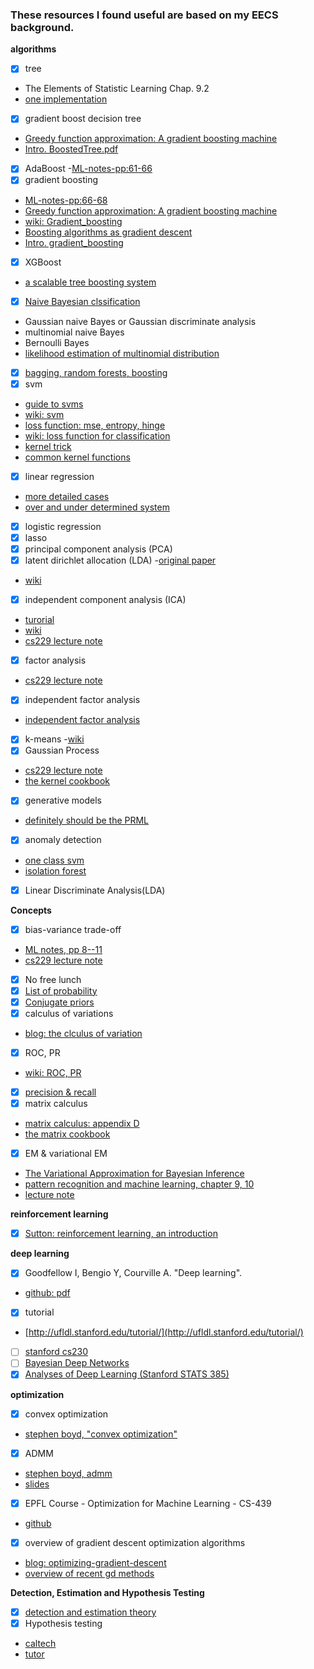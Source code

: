 ### These resources I found useful are based on my EECS background. 
**algorithms**
 - [x] tree 
  - The Elements of Statistic Learning Chap. 9.2
  - [one implementation](https://machinelearningmastery.com/implement-decision-tree-algorithm-scratch-python/)
 - [x] gradient boost decision tree
  - [Greedy function approximation: A gradient boosting machine](https://statweb.stanford.edu/~jhf/ftp/trebst.pdf)
  - [Intro. BoostedTree.pdf](https://homes.cs.washington.edu/~tqchen/pdf/BoostedTree.pdf)
 - [x] AdaBoost
 -[ML-notes-pp:61-66](http://www-m5.ma.tum.de/foswiki/pub/M5/Allgemeines/MA4801_2018S/ML_notes_main.pdf)
 - [x] gradient boosting
 - [ML-notes-pp:66-68](http://www-m5.ma.tum.de/foswiki/pub/M5/Allgemeines/MA4801_2018S/ML_notes_main.pdf)
 - [Greedy function approximation: A gradient boosting machine](https://statweb.stanford.edu/~jhf/ftp/trebst.pdf)
 - [wiki: Gradient_boosting](https://en.wikipedia.org/wiki/Gradient_boosting)
 - [Boosting algorithms as gradient descent](http://papers.nips.cc/paper/1766-boosting-algorithms-as-gradient-descent.pdf)
 - [Intro. gradient_boosting](http://www.chengli.io/tutorials/gradient_boosting.pdf)
 - [x] XGBoost
 - [a scalable tree boosting system](https://www.kdd.org/kdd2016/papers/files/rfp0697-chenAemb.pdf)
 - [x] [Naive Bayesian clssification](https://en.wikipedia.org/wiki/Naive_Bayes_classifier)
  - Gaussian naive Bayes or Gaussian discriminate analysis
  - multinomial naive Bayes
  - Bernoulli Bayes
  -   [likelihood estimation of multinomial distribution](https://math.stackexchange.com/questions/421105/maximum-likelihood-estimator-of-parameters-of-multinomial-distribution)
 - [x] [bagging, random forests, boosting](https://web.stanford.edu/class/stats202/content/lec20.pdf)
 - [x] svm
 - [guide to svms](http://web.mit.edu/6.034/wwwbob/svm.pdf)
 - [wiki: svm](https://en.wikipedia.org/wiki/Support-vector_machine)
 - [loss function: mse, entropy, hinge](https://rohanvarma.me/Loss-Functions/)
 - [wiki: loss function for classification](https://en.wikipedia.org/wiki/Loss_functions_for_classification)
 - [kernel trick](https://stats.stackexchange.com/questions/48506/what-function-could-be-a-kernel)
 - [common kernel functions](https://data-flair.training/blogs/svm-kernel-functions/)
 - [x] linear regression 
  - [more detailed cases](http://statweb.stanford.edu/~owen/courses/305-1415/ch2.pdf)
  - [over and under determined system](http://people.csail.mit.edu/bkph/articles/Pseudo_Inverse.pdf)
 - [x] logistic regression
 - [x] lasso 
 - [x] principal component analysis (PCA)
 - [x] latent dirichlet allocation (LDA)
  -[original paper](http://www.jmlr.org/papers/volume3/blei03a/blei03a.pdf) 
  - [wiki](https://en.wikipedia.org/wiki/Latent_Dirichlet_allocation) 
 - [x] independent component analysis (ICA)
 - [turorial](http://www.cs.jhu.edu/~ayuille/courses/Stat161-261-Spring14/HyvO00-icatut.pdf)
  - [wiki](https://en.wikipedia.org/wiki/Independent_component_analysis)
  - [cs229 lecture note](http://cs229.stanford.edu/summer2019/cs229-notes11.pdf)
 - [x] factor analysis
  - [cs229 lecture note](http://cs229.stanford.edu/summer2019/cs229-notes9.pdf)
 - [x] independent factor analysis
  - [independent factor analysis ](https://pdfs.semanticscholar.org/ea7a/c9237c240b86944d34dd93fbb5793b7f5437.pdf)
 - [x] k-means 
  -[wiki](https://en.wikipedia.org/wiki/K-means_clustering)
 - [x] Gaussian Process
  - [cs229 lecture note](http://cs229.stanford.edu/summer2019/gaussian_processes.pdf)
  - [the kernel cookbook](https://www.cs.toronto.edu/~duvenaud/cookbook/)
 - [x] generative models
  - [definitely should be the PRML](https://www.microsoft.com/en-us/research/uploads/prod/2006/01/Bishop-Pattern-Recognition-and-Machine-Learning-2006.pdf)
 - [x] anomaly detection 
  - [one class svm](https://papers.nips.cc/paper/1723-support-vector-method-for-novelty-detection.pdf)
  - [isolation forest](https://cs.nju.edu.cn/zhouzh/zhouzh.files/publication/icdm08b.pdf?q=isolation-forest)
 - [x] Linear Discriminate Analysis(LDA)
 
 **Concepts**
 - [x] bias-variance trade-off 
  - [ML notes, pp 8--11](http://www-m5.ma.tum.de/foswiki/pub/M5/Allgemeines/MA4801_2018S/ML_notes_main.pdf)
  - [cs229 lecture note](http://cs229.stanford.edu/summer2019/BiasVarianceAnalysis.pdf)
 - [x] No free lunch
 - [x] [List of probability](https://en.wikipedia.org/wiki/List_of_probability_distributions)
 - [x] [Conjugate priors](https://en.wikipedia.org/wiki/Conjugate_prior)
 - [x] calculus of variations
 - [blog: the clculus of variation](http://bjlkeng.github.io/posts/the-calculus-of-variations/)
 - [x] ROC, PR 
  - [wiki: ROC, PR](https://en.wikipedia.org/wiki/Receiver_operating_characteristic)
 - [x] [precision & recall](https://en.wikipedia.org/wiki/Precision_and_recall)
 - [x] matrix calculus
  - [matrix calculus: appendix D](https://www.cs.cmu.edu/~epxing/Class/10701-08s/recitation/mc.pdf)
  - [the matrix cookbook](https://www.math.uwaterloo.ca/~hwolkowi/matrixcookbook.pdf)
 - [x] EM & variational EM  
  - [The Variational Approximation for Bayesian Inference ](http://www.cs.uoi.gr/~arly/papers/SPM08.pdf)
  - [pattern recognition and machine learning, chapter 9, 10](https://www.microsoft.com/en-us/research/uploads/prod/2006/01/Bishop-Pattern-Recognition-and-Machine-Learning-2006.pdf)
   - [lecture note](http://cs229.stanford.edu/notes/cs229-notes8.pdf)

**reinforcement learning** 
- [x] [Sutton: reinforcement learning, an introduction](http://incompleteideas.net/book/the-book-2nd.html)

**deep learning**
- [x] Goodfellow I, Bengio Y, Courville A. "Deep learning". 
 - [github: pdf](https://github.com/janishar/mit-deep-learning-book-pdf)
 - [x] tutorial 
  - [http://ufldl.stanford.edu/tutorial/](http://ufldl.stanford.edu/tutorial/)
 - [ ] [stanford cs230](https://stanford.edu/~shervine/teaching/cs-230/cheatsheet-recurrent-neural-networks)
 - [ ] [Bayesian Deep Networks](https://www.cs.tufts.edu/comp/150BDL/2019f/)
 - [x] [Analyses of Deep Learning (Stanford STATS 385)](https://stats385.github.io/)
  
**optimization**
- [x] convex optimization 
 - [stephen boyd, "convex optimization"](https://web.stanford.edu/~boyd/cvxbook/bv_cvxbook.pdf)
- [x] ADMM 
 - [stephen boyd, admm](https://web.stanford.edu/~boyd/papers/pdf/admm_distr_stats.pdf)
 - [slides](https://web.stanford.edu/~boyd/papers/pdf/admm_slides.pdf)
- [x] EPFL Course - Optimization for Machine Learning - CS-439
 - [github](https://github.com/epfml/OptML_course)
 - [x] overview of gradient descent optimization algorithms
  - [blog: optimizing-gradient-descent](http://ruder.io/optimizing-gradient-descent/)
  - [overview of recent gd methods](https://johnchenresearch.github.io/demon/)
  
**Detection, Estimation and Hypothesis Testing**
- [x] [detection and estimation theory](https://www.ece.iastate.edu/~namrata/EE527/)
- [x] Hypothesis testing
 - [caltech](http://www.its.caltech.edu/~mshum/stats/lect8.pdf)
 - [tutor](http://personal.lse.ac.uk/PIFFER/HT%20for%20beginners.pdf) 
